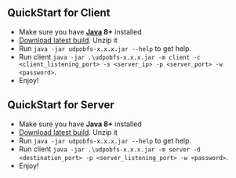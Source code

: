 ## QuickStart for Client
* Make sure you have **[Java](https://jdk.java.net/11/) 8+** installed
* [Download latest build](https://github.com/Immueggpain/udpobfs/releases). Unzip it
* Run `java -jar udpobfs-x.x.x.jar --help` to get help.
* Run client `java -jar .\udpobfs-x.x.x.jar -m client -c <client_listening_port> -s <server_ip> -p <server_port> -w <password>`.
* Enjoy!

## QuickStart for Server
* Make sure you have **Java 8+** installed
* [Download latest build](https://github.com/Immueggpain/udpobfs/releases). Unzip it
* Run `java -jar udpobfs-x.x.x.jar --help` to get help.
* Run client `java -jar .\udpobfs-x.x.x.jar -m server -d <destination_port> -p <server_listening_port> -w <password>`.
* Enjoy!
